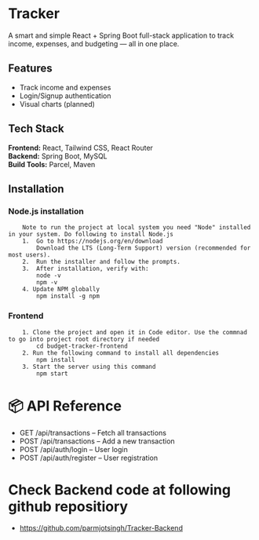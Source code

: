 # Tracker

A smart and simple React + Spring Boot full-stack application to track income, expenses, and budgeting — all in one place.

## Features

- Track income and expenses
- Login/Signup authentication
- Visual charts (planned)

## Tech Stack

**Frontend:** React, Tailwind CSS, React Router  
**Backend:**  Spring Boot, MySQL  
**Build Tools:** Parcel, Maven  

## Installation
### Node.js installation
        Note to run the project at local system you need "Node" installed in your system. Do following to install Node.js
        1.  Go to https://nodejs.org/en/download
            Download the LTS (Long-Term Support) version (recommended for most users).
        2.  Run the installer and follow the prompts.
        3.  After installation, verify with:
            node -v
            npm -v
        4. Update NPM globally 
            npm install -g npm
### Frontend
        1. Clone the project and open it in Code editor. Use the commnad to go into project root directory if needed
            cd budget-tracker-frontend
        2. Run the following command to install all dependencies
            npm install
        3. Start the server using this command
            npm start
    

# 📦 API Reference
- GET /api/transactions – Fetch all transactions
- POST /api/transactions – Add a new transaction
- POST /api/auth/login – User login
- POST /api/auth/register – User registration

# Check Backend code at following github repositiory
- https://github.com/parmjotsingh/Tracker-Backend
    